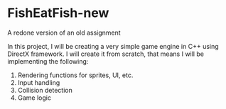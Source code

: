 # FishEatFish-new
A redone version of an old assignment

In this project, I will be creating a very simple game engine in C++ using DirectX framework. I will create it from scratch, that means I will be implementing the following:

1. Rendering functions for sprites, UI, etc.
2. Input handling
3. Collision detection
4. Game logic
